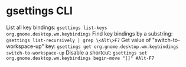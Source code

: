 # gsettings CLI

List all key bindings: `gsettings list-keys org.gnome.desktop.wm.keybindings`
Find key bindings by a substring: `gsettings list-recursively | grep \<Alt\>F7`
Get value of "switch-to-workspace-up" key: `gsettings get org.gnome.desktop.wm.keybindings switch-to-workspace-up`
Disable a shortcut: `gsettings set org.gnome.desktop.wm.keybindings begin-move "[]" #Alt-F7`
